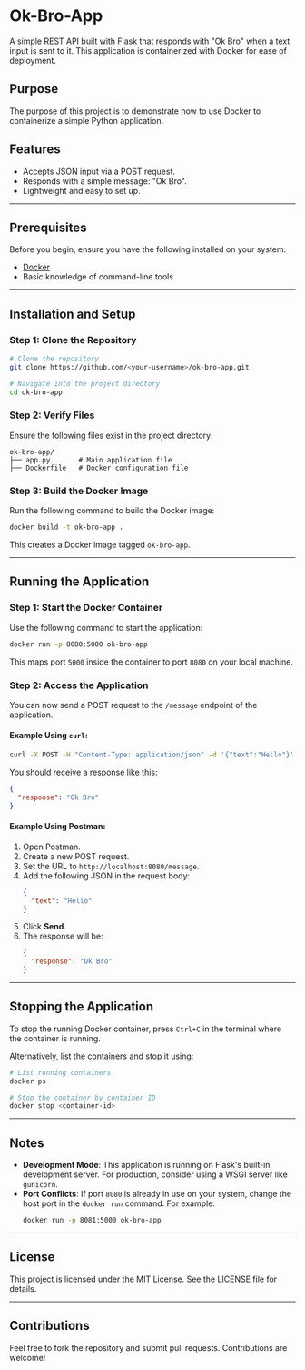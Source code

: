 # Ok-Bro-App

A simple REST API built with Flask that responds with "Ok Bro" when a text input is sent to it. This application is containerized with Docker for ease of deployment.

## Purpose
The purpose of this project is to demonstrate how to use Docker to containerize a simple Python application.

## Features
- Accepts JSON input via a POST request.
- Responds with a simple message: "Ok Bro".
- Lightweight and easy to set up.

---

## Prerequisites

Before you begin, ensure you have the following installed on your system:

- [Docker](https://www.docker.com/get-started)
- Basic knowledge of command-line tools

---

## Installation and Setup

### Step 1: Clone the Repository

```bash
# Clone the repository
git clone https://github.com/<your-username>/ok-bro-app.git

# Navigate into the project directory
cd ok-bro-app
```

### Step 2: Verify Files
Ensure the following files exist in the project directory:

```
ok-bro-app/
├── app.py       # Main application file
├── Dockerfile   # Docker configuration file
```

### Step 3: Build the Docker Image

Run the following command to build the Docker image:

```bash
docker build -t ok-bro-app .
```

This creates a Docker image tagged `ok-bro-app`.

---

## Running the Application

### Step 1: Start the Docker Container

Use the following command to start the application:

```bash
docker run -p 8080:5000 ok-bro-app
```

This maps port `5000` inside the container to port `8080` on your local machine.

### Step 2: Access the Application

You can now send a POST request to the `/message` endpoint of the application.

#### Example Using `curl`:

```bash
curl -X POST -H "Content-Type: application/json" -d '{"text":"Hello"}' http://localhost:8080/message
```

You should receive a response like this:

```json
{
  "response": "Ok Bro"
}
```

#### Example Using Postman:

1. Open Postman.
2. Create a new POST request.
3. Set the URL to `http://localhost:8080/message`.
4. Add the following JSON in the request body:
   ```json
   {
     "text": "Hello"
   }
   ```
5. Click **Send**.
6. The response will be:
   ```json
   {
     "response": "Ok Bro"
   }
   ```

---

## Stopping the Application

To stop the running Docker container, press `Ctrl+C` in the terminal where the container is running.

Alternatively, list the containers and stop it using:

```bash
# List running containers
docker ps

# Stop the container by container ID
docker stop <container-id>
```

---

## Notes

- **Development Mode**: This application is running on Flask's built-in development server. For production, consider using a WSGI server like `gunicorn`.
- **Port Conflicts**: If port `8080` is already in use on your system, change the host port in the `docker run` command. For example:
  ```bash
  docker run -p 8081:5000 ok-bro-app
  ```

---

## License
This project is licensed under the MIT License. See the LICENSE file for details.

---

## Contributions
Feel free to fork the repository and submit pull requests. Contributions are welcome!

